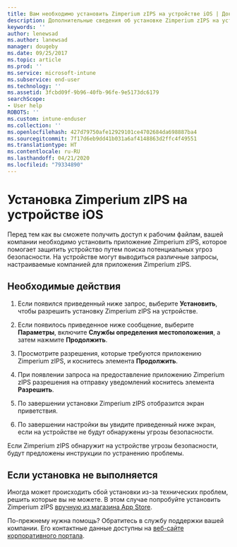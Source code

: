 ```yaml
---
title: Вам необходимо установить Zimperium zIPS на устройстве iOS | Документы Майкрософт
description: Дополнительные сведения об установке Zimperium zIPS на устройстве iOS.
keywords: ''
author: lenewsad
ms.author: lanewsad
manager: dougeby
ms.date: 09/25/2017
ms.topic: article
ms.prod: ''
ms.service: microsoft-intune
ms.subservice: end-user
ms.technology: ''
ms.assetid: 3fcbd09f-9b96-40fb-96fe-9e5173dc6179
searchScope:
- User help
ROBOTS: ''
ms.custom: intune-enduser
ms.collection: ''
ms.openlocfilehash: 427d79750afe12929101ce4702684da698887ba4
ms.sourcegitcommit: 7f17d6eb9dd41b031a6af4148863d2ffc4f49551
ms.translationtype: HT
ms.contentlocale: ru-RU
ms.lasthandoff: 04/21/2020
ms.locfileid: "79334890"
---
```

# <a name="install-zimperium-zips-on-your-ios-device"></a>Установка Zimperium zIPS на устройстве iOS

Перед тем как вы сможете получить доступ к рабочим файлам, вашей компании необходимо установить приложение Zimperium zIPS, которое помогает защитить устройство путем поиска потенциальных угроз безопасности. На устройстве могут выводиться различные запросы, настраиваемые компанией для приложения Zimperium zIPS.

## <a name="what-you-need-to-do"></a>Необходимые действия 

1. Если появился приведенный ниже запрос, выберите **Установить**, чтобы разрешить установку Zimperium zIPS на устройстве.

2. Если появилось приведенное ниже сообщение, выберите **Параметры**, включите **Службы определения местоположения**, а затем нажмите **Продолжить**.

3. Просмотрите разрешения, которые требуются приложению Zimperium zIPS, и коснитесь элемента **Продолжить**.

4. При появлении запроса на предоставление приложению Zimperium zIPS разрешения на отправку уведомлений коснитесь элемента **Разрешить**.

5. По завершении установки Zimperium zIPS отобразится экран приветствия.

6. По завершении настройки вы увидите приведенный ниже экран, если на устройстве не будут обнаружены угрозы безопасности.

Если Zimperium zIPS обнаружит на устройстве угрозы безопасности, будут предложены инструкции по устранению проблемы.

## <a name="if-the-installation-doesnt-work"></a>Если установка не выполняется

Иногда может происходить сбой установки из-за технических проблем, решить которые вы не можете. В этом случае попробуйте установить Zimperium zIPS [вручную из магазина App Store](https://itunes.apple.com/app/zimperium-zips/id1030924459).

По-прежнему нужна помощь? Обратитесь в службу поддержки вашей компании. Его контактные данные доступны на [веб-сайте корпоративного портала](https://go.microsoft.com/fwlink/?linkid=2010980).
